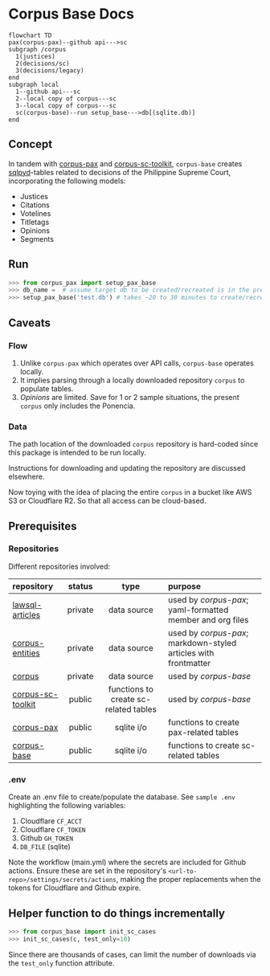 # Corpus Base Docs

```mermaid
flowchart TD
pax(corpus-pax)--github api--->sc
subgraph /corpus
  1(justices)
  2(decisions/sc)
  3(decisions/legacy)
end
subgraph local
  1--github api---sc
  2--local copy of corpus---sc
  3--local copy of corpus---sc
  sc(corpus-base)--run setup_base--->db[(sqlite.db)]
end
```

## Concept

In tandem with [corpus-pax](https://github.com/justmars/corpus-pax) and [corpus-sc-toolkit](https://github.com/justmars/corpus-sc-toolkit), `corpus-base` creates [sqlpyd](https://github.com/justmars/sqlpyd)-tables related to decisions of the Philippine Supreme Court, incorporating the following models:

- Justices
- Citations
- Votelines
- Titletags
- Opinions
- Segments

## Run

```py
>>> from corpus_pax import setup_pax_base
>>> db_name =  # assume target db to be created/recreated is in the present working directory
>>> setup_pax_base('test.db') # takes ~20 to 30 minutes to create/recreate in working dir
```

## Caveats

### Flow

1. Unlike `corpus-pax` which operates over API calls, `corpus-base` operates locally.
2. It implies parsing through a locally downloaded repository `corpus` to populate tables.
3. _Opinions_ are limited. Save for 1 or 2 sample situations, the present `corpus` only includes the Ponencia.

### Data

The path location of the downloaded `corpus` repository is hard-coded since this package is intended to be run locally.

Instructions for downloading and updating the repository are discussed elsewhere.

Now toying with the idea of placing the entire `corpus` in a bucket like AWS S3 or Cloudflare R2. So that all access can be cloud-based.

## Prerequisites

### Repositories

Different repositories involved:

repository | status | type | purpose
:--|:--:|:--:|:--
[lawsql-articles](https://github.com/justmars/lawsql-articles) | private | data source | used by _corpus-pax_; yaml-formatted member and org files
[corpus-entities](https://github.com/justmars/corpus-entities) | private | data source | used by _corpus-pax_; markdown-styled articles with frontmatter
[corpus](https://github.com/justmars/corpus) | private | data source | used by _corpus-base_
[corpus-sc-toolkit](https://github.com/justmars/corpus-sc-toolkit) | public | functions to create sc-related tables | used by _corpus-base_
[corpus-pax](https://github.com/justmars/corpus-pax) | public | sqlite i/o | functions to create pax-related tables
[corpus-base](https://github.com/justmars/corpus-base)| public | sqlite i/o |  functions to create sc-related tables

### .env

Create an .env file to create/populate the database. See `sample .env` highlighting the following variables:

1. Cloudflare `CF_ACCT`
2. Cloudflare `CF_TOKEN`
3. Github `GH_TOKEN`
4. `DB_FILE` (sqlite)

Note the workflow (main.yml) where the secrets are included for Github actions. Ensure these are set in the repository's `<url-to-repo>/settings/secrets/actions`, making the proper replacements when the tokens for Cloudflare and Github expire.

## Helper function to do things incrementally

```py
>>> from corpus_base import init_sc_cases
>>> init_sc_cases(c, test_only=10)
```

Since there are thousands of cases, can limit the number of downloads via the `test_only` function attribute.
